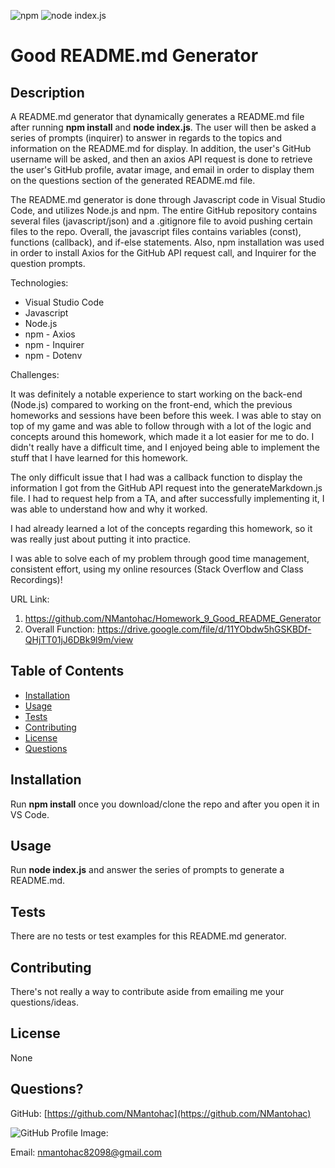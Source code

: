  ![npm](https://img.shields.io/badge/npm-v6.13.4-blue) ![node index.js](https://img.shields.io/badge/node-index.js-red)

# Good README.md Generator

## Description

A README.md generator that dynamically generates a README.md file after running **npm install** and **node index.js**. The user will then be asked a series of prompts (inquirer) to answer in regards to the topics and information on the README.md for display. In addition, the user's GitHub username will be asked, and then an axios API request is done to retrieve the user's GitHub profile, avatar image, and email in order to display them on the questions section of the generated README.md file.

The README.md generator is done through Javascript code in Visual Studio Code, and utilizes Node.js and npm. The entire GitHub repository contains several files (javascript/json) and a .gitignore file to avoid pushing certain files to the repo. Overall, the javascript files contains variables (const), functions (callback), and if-else statements. Also, npm installation was used in order to install Axios for the GitHub API request call, and Inquirer for the question prompts.

Technologies:
  - Visual Studio Code
  - Javascript
  - Node.js
  - npm - Axios
  - npm - Inquirer
  - npm - Dotenv

Challenges:

It was definitely a notable experience to start working on the back-end (Node.js) compared to working on the front-end, which the previous homeworks and sessions have been before this week. I was able to stay on top of my game and was able to follow through with a lot of the logic and concepts around this homework, which made it a lot easier for me to do. I didn't really have a difficult time, and I enjoyed being able to implement the stuff that I have learned for this homework.

The only difficult issue that I had was a callback function to display the information I got from the GitHub API request into the generateMarkdown.js file. I had to request help from a TA, and after successfully implementing it, I was able to understand how and why it worked.

I had already learned a lot of the concepts regarding this homework, so it was really just about putting it into practice.

I was able to solve each of my problem through good time management, consistent effort, using my online resources (Stack Overflow and Class Recordings)!

URL Link:
  1) https://github.com/NMantohac/Homework_9_Good_README_Generator
  2) Overall Function: https://drive.google.com/file/d/11YObdw5hGSKBDf-QHjTT01jJ6DBk9l9m/view

## Table of Contents

* [Installation](#installation)
* [Usage](#usage)
* [Tests](#tests)
* [Contributing](#contributing)
* [License](#license)
* [Questions](#questions)

## Installation

Run **npm install** once you download/clone the repo and after you open it in VS Code.

## Usage

Run **node index.js** and answer the series of prompts to generate a README.md.

## Tests

There are no tests or test examples for this README.md generator.

## Contributing

There's not really a way to contribute aside from emailing me your questions/ideas.

## License

None

## Questions?

GitHub: [https://github.com/NMantohac](https://github.com/NMantohac)

![GitHub Profile Image:](https://avatars1.githubusercontent.com/u/61064083?v=4)

Email: nmantohac82098@gmail.com


